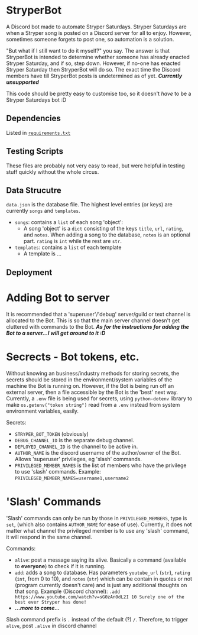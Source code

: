 # StryperBot
A Discord bot made to automate Stryper Saturdays. Stryper Saturdays are when a Stryper song is posted on a Discord server for all to enjoy. However, sometimes someone forgets to post one, so automation is a solution.

"But what if I still want to do it myself?" you say. The answer is that StryperBot is intended to determine whether someone has already enacted Stryper Saturday, and if so, step down. However, if no-one has enacted Stryper Saturday then StryperBot will do so. The exact time the Discord members have till StryperBot posts is undetermined as of yet. ***Currently unsupported***

This code should be pretty easy to customise too, so it doesn't *have* to be a Stryper Saturdays bot :D

## Dependencies
Listed in [`requirements.txt`](requirements.txt)

## Testing Scripts
These files are probably not very easy to read, but were helpful in testing stuff quickly without the whole circus.

## Data Strucutre
`data.json` is the database file. The highest level entries (or keys) are currently `songs` and `templates`.
- `songs`: contains a `list` of each song 'object':
    - A song 'object' is a `dict` consisting of the keys `title`, `url`, `rating`, and `notes`. When adding a song to the database, `notes` is an optional part. `rating` is `int` while the rest are `str`.
- `templates`: contains a `list` of each template
    - A template is ...


## Deployment
# Adding Bot to server
It is recommended that a 'superuser'/'debug' server/guild or text channel is allocated to the Bot. This is so that the main server channel doesn't get cluttered with commands to the Bot.
***As for the instructions for adding the Bot to a server...I will get around to it :D***


# Secrects - Bot tokens, etc.
Without knowing an business/industry methods for storing secrets, the secrets should be stored in the environment/system variables of the machine the Bot is running on. However, if the Bot is being run off an external server, then a file accessible by the Bot is the 'best' next way. Currently, a `.env` file is being used for secrets, using `python-dotenv` library to make `os.getenv("token string")` read from a `.env` instead from system environment variables, easily.

Secrets:
- `STRYPER_BOT_TOKEN` (obviously)
- `DEBUG_CHANNEL_ID` is the separate debug channel.
- `DEPLOYED_CHANNEL_ID` is the channel to be active in.
- `AUTHOR_NAME` is the discord username of the author/owner of the Bot. Allows 'superuser' privileges, eg 'slash' commands.
- `PRIVILEGED_MEMBER_NAMES` is the list of members who have the privilege to use 'slash' commands. Example: `PRIVILEGED_MEMBER_NAMES=username1,username2`


# 'Slash' Commands
'Slash' commands can only be run by those in `PRIVILEGED_MEMBERS`, type is `set`, (which also contains `AUTHOR_NAME` for ease of use). Currently, it does not matter what channel the privileged member is to use any 'slash' command, it will respond in the same channel.

Commands:
- `alive`: post a message saying its alive. Basically a command (available to **everyone**) to check if it is running.
- `add`: adds a song to database. Has parameters `youtube_url` (`str`), `rating` (`int`, from 0 to 10), and `notes` (`str`) which can be contain in quotes or not (program currently doesn't care) and is just any additional thoughts on that song. Example (Discord channel): `.add https://www.youtube.com/watch?v=sG0zAn0dL2I 10 Surely one of the best ever Stryper has done!`
- ***...more to come...***

Slash command prefix is `.` instead of the default (?) `/`. Therefore, to trigger `alive`, post `.alive` in discord channel